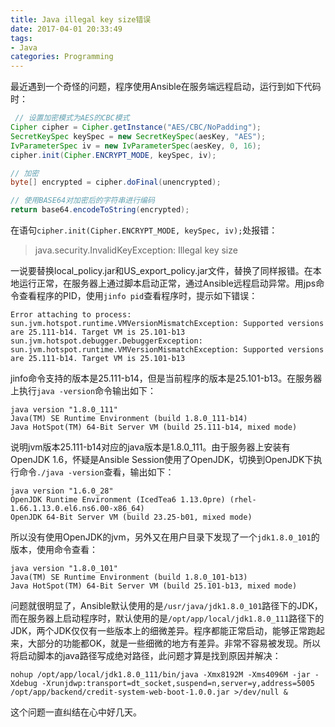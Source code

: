 ```yaml
---
title: Java illegal key size错误
date: 2017-04-01 20:33:49
tags:
- Java
categories: Programming
---
```




最近遇到一个奇怪的问题，程序使用Ansible在服务端远程启动，运行到如下代码时：

<!-- more -->

```java
 // 设置加密模式为AES的CBC模式
Cipher cipher = Cipher.getInstance("AES/CBC/NoPadding");
SecretKeySpec keySpec = new SecretKeySpec(aesKey, "AES");
IvParameterSpec iv = new IvParameterSpec(aesKey, 0, 16);
cipher.init(Cipher.ENCRYPT_MODE, keySpec, iv);

// 加密
byte[] encrypted = cipher.doFinal(unencrypted);

// 使用BASE64对加密后的字符串进行编码
return base64.encodeToString(encrypted);
```

在语句`cipher.init(Cipher.ENCRYPT_MODE, keySpec, iv);`处报错：

>  java.security.InvalidKeyException: Illegal key size

一说要替换local_policy.jar和US_export_policy.jar文件，替换了同样报错。在本地运行正常，在服务器上通过脚本启动正常，通过Ansible远程启动异常。用jps命令查看程序的PID，使用`jinfo pid`查看程序时，提示如下错误：

```
Error attaching to process: sun.jvm.hotspot.runtime.VMVersionMismatchException: Supported versions are 25.111-b14. Target VM is 25.101-b13
sun.jvm.hotspot.debugger.DebuggerException: sun.jvm.hotspot.runtime.VMVersionMismatchException: Supported versions are 25.111-b14. Target VM is 25.101-b13
```

jinfo命令支持的版本是25.111-b14，但是当前程序的版本是25.101-b13。在服务器上执行`java -version`命令输出如下：

```
java version "1.8.0_111"
Java(TM) SE Runtime Environment (build 1.8.0_111-b14)
Java HotSpot(TM) 64-Bit Server VM (build 25.111-b14, mixed mode)
```

说明jvm版本25.111-b14对应的java版本是1.8.0_111。由于服务器上安装有OpenJDK 1.6，怀疑是Ansible Session使用了OpenJDK，切换到OpenJDK下执行命令`./java -version`查看，输出如下：

```
java version "1.6.0_28"
OpenJDK Runtime Environment (IcedTea6 1.13.0pre) (rhel-1.66.1.13.0.el6.ns6.00-x86_64)
OpenJDK 64-Bit Server VM (build 23.25-b01, mixed mode)
```

所以没有使用OpenJDK的jvm，另外又在用户目录下发现了一个`jdk1.8.0_101`的版本，使用命令查看：

```
java version "1.8.0_101"
Java(TM) SE Runtime Environment (build 1.8.0_101-b13)
Java HotSpot(TM) 64-Bit Server VM (build 25.101-b13, mixed mode)
```

问题就很明显了，Ansible默认使用的是`/usr/java/jdk1.8.0_101`路径下的JDK，而在服务器上启动程序时，默认使用的是`/opt/app/local/jdk1.8.0_111`路径下的JDK，两个JDK仅仅有一些版本上的细微差异。程序都能正常启动，能够正常跑起来，大部分的功能都OK，就是一些细微的地方有差异。非常不容易被发现。所以将启动脚本的java路径写成绝对路径，此问题才算是找到原因并解决：

```shell
nohup /opt/app/local/jdk1.8.0_111/bin/java -Xmx8192M -Xms4096M -jar -Xdebug -Xrunjdwp:transport=dt_socket,suspend=n,server=y,address=5005 /opt/app/backend/credit-system-web-boot-1.0.0.jar >/dev/null &
```

这个问题一直纠结在心中好几天。